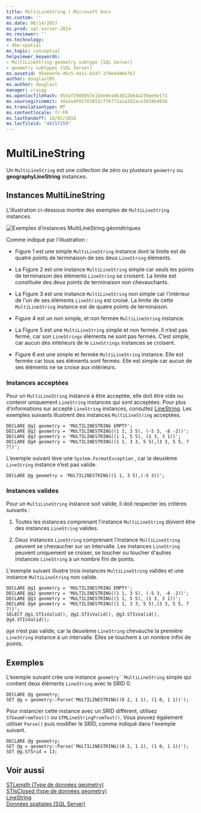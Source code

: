 ```yaml
---
title: MultiLineString | Microsoft Docs
ms.custom: ''
ms.date: 06/14/2017
ms.prod: sql-server-2014
ms.reviewer: ''
ms.technology:
- dbe-spatial
ms.topic: conceptual
helpviewer_keywords:
- MultiLineString geometry subtype [SQL Server]
- geometry subtypes [SQL Server]
ms.assetid: 95deeefe-d6c5-4a11-b347-379e4486e7b7
author: douglaslMS
ms.author: douglasl
manager: craigg
ms.openlocfilehash: 053af2980857e1bde0ea4b3812b64a276ee9e171
ms.sourcegitcommit: 3da2edf82763852cff6772a1a282ace3034b4936
ms.translationtype: MT
ms.contentlocale: fr-FR
ms.lasthandoff: 10/02/2018
ms.locfileid: "48157259"
---
```

# <a name="multilinestring"></a>MultiLineString
  Un `MultiLineString` est une collection de zéro ou plusieurs `geometry` ou **geographyLineString** instances.  
  
## <a name="multilinestring-instances"></a>Instances MultiLineString  
 L’illustration ci-dessous montre des exemples de `MultiLineString` instances.  
  
 ![Exemples d’instances MultiLineString géométriques](../../database-engine/media/multilinestring.gif "Exemples d’instances MultiLineString géométriques")  
  
 Comme indiqué par l'illustration :  
  
-   Figure 1 est une simple `MultiLineString` instance dont la limite est de quatre points de terminaison de ses deux `LineString` éléments.  
  
-   La Figure 2 est une instance `MultiLineString` simple car seuls les points de terminaison des éléments `LineString` se croisent. La limite est constituée des deux points de terminaison non chevauchants.  
  
-   La Figure 3 est une instance `MultiLineString` non simple car l'intérieur de l'un de ses éléments `LineString` est croisé. La limite de cette `MultiLineString` instance est de quatre points de terminaison.  
  
-   Figure 4 est un non simple, et non fermée `MultiLineString` instance.  
  
-   La Figure 5 est une `MultiLineString` simple et non fermée. Il n’est pas fermé, car son `LineStrings` éléments ne sont pas fermés. C’est simple, car aucun des intérieurs de le `LineStrings` instances se croisent.  
  
-   Figure 6 est une simple et fermée `MultiLineString` instance. Elle est fermée car tous ses éléments sont fermés. Elle est simple car aucun de ses éléments ne se croise aux intérieurs.  
  
### <a name="accepted-instances"></a>Instances acceptées  
 Pour un `MultiLineString` instance à être acceptée, elle doit être vide ou contenir uniquement `LineString` instances qui sont acceptées. Pour plus d’informations sur accepté `LineString` instances, consultez [LineString](../spatial/linestring.md). Les exemples suivants illustrent des instances `MultiLineString` acceptées.  
  
```  
DECLARE @g1 geometry = 'MULTILINESTRING EMPTY';  
DECLARE @g2 geometry = 'MULTILINESTRING((1 1, 3 5), (-5 3, -8 -2))';  
DECLARE @g3 geometry = 'MULTILINESTRING((1 1, 5 5), (1 3, 3 1))';  
DECLARE @g4 geometry = 'MULTILINESTRING((1 1, 3 3, 5 5),(3 3, 5 5, 7 7))';  
```  
  
 L’exemple suivant lève une `System.FormatException` , car la deuxième `LineString` instance n’est pas valide.  
  
```  
DECLARE @g geometry = 'MULTILINESTRING((1 1, 3 5),(-5 3))';  
```  
  
### <a name="valid-instances"></a>Instances valides  
 Pour un `MultiLineString` instance soit valide, il doit respecter les critères suivants :  
  
1.  Toutes les instances comprenant l'instance `MultiLineString` doivent être des instances `LineString` valides.  
  
2.  Deux instances `LineString` comprenant l'instance `MultiLineString` peuvent se chevaucher sur un intervalle. Les instances `LineString` peuvent uniquement se croiser, se toucher ou toucher d'autres instances `LineString` à un nombre fini de points.  
  
 L'exemple suivant illustre trois instances `MultiLineString` valides et une instance `MultiLineString` non valide.  
  
```  
DECLARE @g1 geometry = 'MULTILINESTRING EMPTY';  
DECLARE @g2 geometry = 'MULTILINESTRING((1 1, 3 5), (-5 3, -8 -2))';  
DECLARE @g3 geometry = 'MULTILINESTRING((1 1, 5 5), (1 3, 3 1))';  
DECLARE @g4 geometry = 'MULTILINESTRING((1 1, 3 3, 5 5),(3 3, 5 5, 7 7))';  
SELECT @g1.STIsValid(), @g2.STIsValid(), @g3.STIsValid(), @g4.STIsValid();  
```  
  
 `@g4` n’est pas valide, car la deuxième `LineString` chevauche la première `LineString` instance à un intervalle. Elles se touchent à un nombre infini de points.  
  
## <a name="examples"></a>Exemples  
 L’exemple suivant crée une instance `geometry``MultiLineString` simple qui contient deux éléments `LineString` avec le SRID 0.  
  
```  
DECLARE @g geometry;  
SET @g = geometry::Parse('MULTILINESTRING((0 2, 1 1), (1 0, 1 1))');  
```  
  
 Pour instancier cette instance avec un SRID différent, utilisez `STGeomFromText()` ou `STMLineStringFromText()`. Vous pouvez également utiliser `Parse()` puis modifier le SRID, comme indiqué dans l'exemple suivant.  
  
```  
DECLARE @g geometry;  
SET @g = geometry::Parse('MULTILINESTRING((0 2, 1 1), (1 0, 1 1))');  
SET @g.STSrid = 13;  
```  
  
## <a name="see-also"></a>Voir aussi  
 [STLength &#40;Type de données geometry&#41;](/sql/t-sql/spatial-geometry/stlength-geometry-data-type)   
 [STIsClosed &#40;type de données geometry&#41;](/sql/t-sql/spatial-geometry/stisclosed-geometry-data-type)   
 [LineString](../spatial/linestring.md)   
 [Données spatiales &#40;SQL Server&#41;](../spatial/spatial-data-sql-server.md)  
  
  
